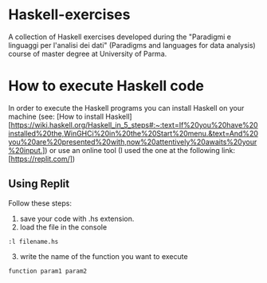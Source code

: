 # Haskell-exercises
A collection of Haskell exercises developed during the "Paradigmi e linguaggi per l'analisi dei dati" (Paradigms and languages for data analysis) course of master degree at University of Parma.

# How to execute Haskell code
In order to execute the Haskell programs you can install Haskell on your machine (see: [How to install Haskell][https://wiki.haskell.org/Haskell_in_5_steps#:~:text=If%20you%20have%20installed%20the,WinGHCi%20in%20the%20Start%20menu.&text=And%20you%20are%20presented%20with,now%20attentively%20awaits%20your%20input.]) or use an online tool (I used the one at the following link: [https://replit.com/])

## Using Replit
Follow these steps:
  1. save your code with .hs extension.
  2. load the file in the console
  ```console
  :l filename.hs
  ```
  3. write the name of the function you want to execute
  ```ghci
  function param1 param2
  ```

